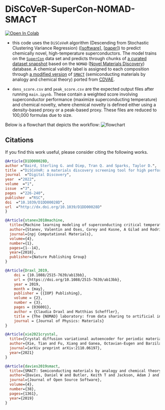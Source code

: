 # DiSCoVeR-SuperCon-NOMAD-SMACT

[![Open In Colab](https://colab.research.google.com/assets/colab-badge.svg)](https://colab.research.google.com/drive/1D7x_wUvPZyEC67K3ta84kOqEtBmwzHUt#scrollTo=cZMqBI4X3xq6)

* this code uses the `DiSCoVeR` algorithm (Descending from Stochastic Clustering Variance Regression) ([[software](https://github.com/sparks-baird/mat_discover)], [[paper](https://dx.doi.org/10.1039/D1DD00028D)]) to predict chemically novel, high-temperature superconductors. The model trains on the [`SuperCon`](https://github.com/vstanev1/Supercon) data set and predicts through chunks of [a curated dataset snapshot](https://figshare.com/articles/dataset/NOMAD_Chemical_Formulas_and_Calculation_IDs/19319783) based on the `NOMAD` ([Novel Materials Discovery](https://nomad-lab.eu/)) database. A chemical validity label is assigned to each composition through [a modified version](https://github.com/txie-93/cdvae/blob/51383a9bf6477db01fb66b341ff75b5bad33ca90/scripts/eval_utils.py#L121-L162) of [`SMACT`](https://github.com/WMD-group/SMACT) (semiconducting materials by analogy and chemical theory) ported from [CDVAE](https://github.com/txie-93/cdvae).

* `dens_score.csv` and `peak_score.csv` are the expected output files after running `main.ipynb`. These contain a weighted score involving superconductor performance (maximize superconducting temperature) and chemical novelty, where chemical novelty is defined either using a density-based proxy or a peak-based proxy. These files are reduced to 100,000 formulas due to size.

Below is a flowchart that depicts the workflow:
![flowchart](https://i.imgur.com/7Y6ifJg.png "flowchart")

## Citations
If you find this work useful, please consider citing the following works.
 
```bib
@Article{D1DD00028D,
author ="Baird, Sterling G. and Diep, Tran Q. and Sparks, Taylor D.",
title  ="DiSCoVeR: a materials discovery screening tool for high performance{,} unique chemical compositions",
journal  ="Digital Discovery",
year  ="2022",
volume  ="1",
issue  ="3",
pages  ="226-240",
publisher  ="RSC",
doi  ="10.1039/D1DD00028D",
url  ="http://dx.doi.org/10.1039/D1DD00028D"
}

@Article{stanev2018machine,
  title={Machine learning modeling of superconducting critical temperature},
  author={Stanev, Valentin and Oses, Corey and Kusne, A Gilad and Rodriguez, Efrain and Paglione, Johnpierre and Curtarolo, Stefano and Takeuchi, Ichiro},
  journal={npj Computational Materials},
  volume={4},
  number={1},
  pages={1--14},
  year={2018},
  publisher={Nature Publishing Group}
}

@Article{Draxl_2019,
	doi = {10.1088/2515-7639/ab13bb},
	url = {https://doi.org/10.1088/2515-7639/ab13bb},
	year = 2019,
	month = {may},
	publisher = {{IOP} Publishing},
	volume = {2},
	number = {3},
	pages = {036001},
	author = {Claudia Draxl and Matthias Scheffler},
	title = {The {NOMAD} laboratory: from data sharing to artificial intelligence},
	journal = {Journal of Physics: Materials}
}

@Article{xie2021crystal,
  title={Crystal diffusion variational autoencoder for periodic material generation},
  author={Xie, Tian and Fu, Xiang and Ganea, Octavian-Eugen and Barzilay, Regina and Jaakkola, Tommi},
  journal={arXiv preprint arXiv:2110.06197},
  year={2021}
}

@Article{davies2019smact,
  title={SMACT: Semiconducting materials by analogy and chemical theory},
  author={Davies, Daniel W and Butler, Keith T and Jackson, Adam J and Skelton, Jonathan M and Morita, Kazuki and Walsh, Aron},
  journal={Journal of Open Source Software},
  volume={4},
  number={38},
  pages={1361},
  year={2019}
}
```
